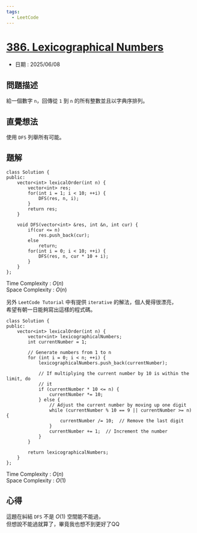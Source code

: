 ```yaml
---
tags:
  - LeetCode
---
```


# [386. Lexicographical Numbers](https://leetcode.com/problems/lexicographical-numbers/editorial/)  

+ 日期 : 2025/06/08  

## 問題描述  

給一個數字 `n`，回傳從 `1` 到 `n` 的所有整數並且以字典序排列。  

## 直覺想法  

使用 `DFS` 列舉所有可能。  

## 題解  

```cpp=
class Solution {
public:
    vector<int> lexicalOrder(int n) {
        vector<int> res;
        for(int i = 1; i < 10; ++i) {
            DFS(res, n, i);
        }
        return res;
    }

    void DFS(vector<int> &res, int &n, int cur) {
        if(cur <= n)
            res.push_back(cur);
        else
            return;
        for(int i = 0; i < 10; ++i) {
            DFS(res, n, cur * 10 + i);
        }
    }
};
```

Time Complexity : $O(n)$  
Space Complexity : $O(n)$  

另外 `LeetCode Tutorial` 中有提供 `iterative` 的解法，個人覺得很漂亮，  
希望有朝一日能夠寫出這樣的程式碼。  

```cpp=
class Solution {
public:
    vector<int> lexicalOrder(int n) {
        vector<int> lexicographicalNumbers;
        int currentNumber = 1;

        // Generate numbers from 1 to n
        for (int i = 0; i < n; ++i) {
            lexicographicalNumbers.push_back(currentNumber);

            // If multiplying the current number by 10 is within the limit, do
            // it
            if (currentNumber * 10 <= n) {
                currentNumber *= 10;
            } else {
                // Adjust the current number by moving up one digit
                while (currentNumber % 10 == 9 || currentNumber >= n) {
                    currentNumber /= 10;  // Remove the last digit
                }
                currentNumber += 1;  // Increment the number
            }
        }

        return lexicographicalNumbers;
    }
};
```

Time Complexity : $O(n)$  
Space Complexity : $O(1)$  

## 心得  

這題在糾結 `DFS` 不是 $O(1)$ 空間能不能過，  
但想說不能過就算了，畢竟我也想不到更好了QQ  
